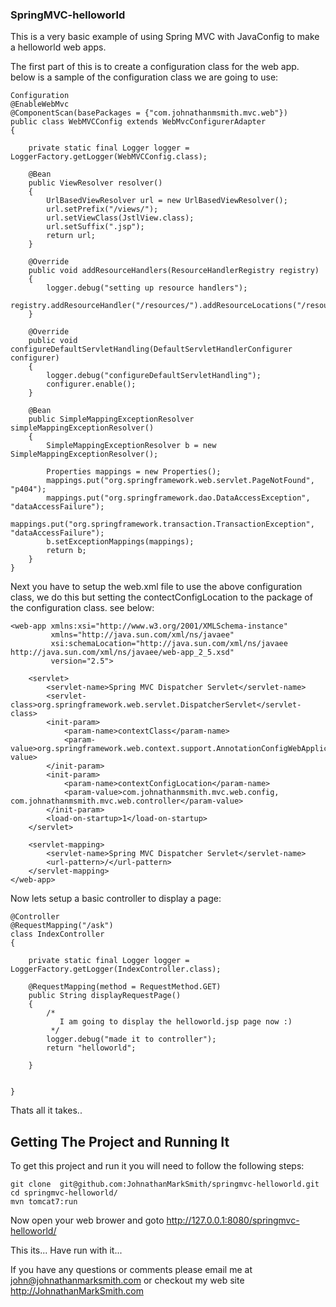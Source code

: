 ### SpringMVC-helloworld

This is a very basic example of using Spring MVC with JavaConfig to make a helloworld web apps.

The first part of this is to create a configuration class for the web app.  below is a sample of the configuration class we are going to use:

    Configuration
    @EnableWebMvc
    @ComponentScan(basePackages = {"com.johnathanmsmith.mvc.web"})
    public class WebMVCConfig extends WebMvcConfigurerAdapter
    {

        private static final Logger logger = LoggerFactory.getLogger(WebMVCConfig.class);

        @Bean
        public ViewResolver resolver()
        {
            UrlBasedViewResolver url = new UrlBasedViewResolver();
            url.setPrefix("/views/");
            url.setViewClass(JstlView.class);
            url.setSuffix(".jsp");
            return url;
        }

        @Override
        public void addResourceHandlers(ResourceHandlerRegistry registry)
        {
            logger.debug("setting up resource handlers");
            registry.addResourceHandler("/resources/").addResourceLocations("/resources/**");
        }

        @Override
        public void configureDefaultServletHandling(DefaultServletHandlerConfigurer configurer)
        {
            logger.debug("configureDefaultServletHandling");
            configurer.enable();
        }

        @Bean
        public SimpleMappingExceptionResolver simpleMappingExceptionResolver()
        {
            SimpleMappingExceptionResolver b = new SimpleMappingExceptionResolver();

            Properties mappings = new Properties();
            mappings.put("org.springframework.web.servlet.PageNotFound", "p404");
            mappings.put("org.springframework.dao.DataAccessException", "dataAccessFailure");
            mappings.put("org.springframework.transaction.TransactionException", "dataAccessFailure");
            b.setExceptionMappings(mappings);
            return b;
        }
    }


Next you have to setup the web.xml file to use the above configuration class, we do this but setting the contectConfigLocation to the package of the configuration class. see below:

    <web-app xmlns:xsi="http://www.w3.org/2001/XMLSchema-instance"
             xmlns="http://java.sun.com/xml/ns/javaee"
             xsi:schemaLocation="http://java.sun.com/xml/ns/javaee http://java.sun.com/xml/ns/javaee/web-app_2_5.xsd"
             version="2.5">

        <servlet>
            <servlet-name>Spring MVC Dispatcher Servlet</servlet-name>
            <servlet-class>org.springframework.web.servlet.DispatcherServlet</servlet-class>
            <init-param>
                <param-name>contextClass</param-name>
                <param-value>org.springframework.web.context.support.AnnotationConfigWebApplicationContext</param-value>
            </init-param>
            <init-param>
                <param-name>contextConfigLocation</param-name>
                <param-value>com.johnathanmsmith.mvc.web.config, com.johnathanmsmith.mvc.web.controller</param-value>
            </init-param>
            <load-on-startup>1</load-on-startup>
        </servlet>

        <servlet-mapping>
            <servlet-name>Spring MVC Dispatcher Servlet</servlet-name>
            <url-pattern>/</url-pattern>
        </servlet-mapping>
    </web-app>

Now lets setup a basic controller to display a page:

    @Controller
    @RequestMapping("/ask")
    class IndexController
    {

        private static final Logger logger = LoggerFactory.getLogger(IndexController.class);

        @RequestMapping(method = RequestMethod.GET)
        public String displayRequestPage()
        {
            /*
               I am going to display the helloworld.jsp page now :)
             */
            logger.debug("made it to controller");
            return "helloworld";

        }


    }

Thats all it takes..

## Getting The Project and Running It

To get this project and run it you will need to follow the following steps:

    git clone  git@github.com:JohnathanMarkSmith/springmvc-helloworld.git
    cd springmvc-helloworld/
    mvn tomcat7:run

Now open your web brower and goto http://127.0.0.1:8080/springmvc-helloworld/

This its... Have run with it...


If you have any questions or comments please email me at john@johnathanmarksmith.com or checkout my web site http://JohnathanMarkSmith.com

